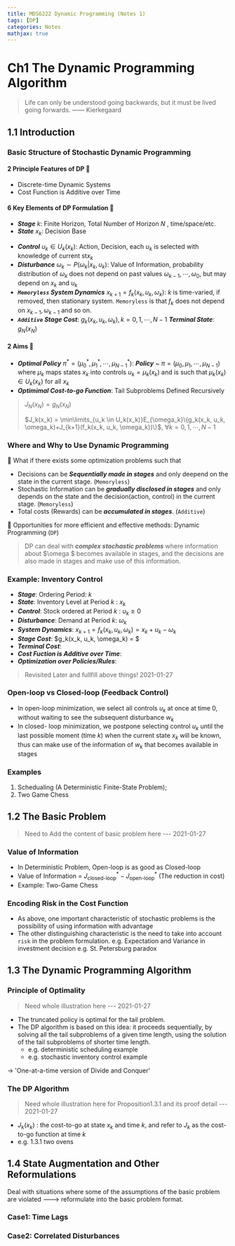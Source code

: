 ```yaml
---
title: MDS6222 Dynamic Programming (Notes 1)
tags: [DP]
categories: Notes
mathjax: true
---
```


# Ch1 The Dynamic Programming Algorithm
>Life can only be understood going backwards,
>but it must be lived going forwards.
>—— Kierkegaard

<!-- more -->

## 1.1 Introduction

### Basic Structure of Stochastic Dynamic Programming

#### **2** Principle Features of DP 👀
* Discrete-time Dynamic Systems
* Cost Function is Additive over Time

#### **6** Key Elements of DP Formulation 👀
* ***Stage***  $k$: Finite Horizon, Total Number of Horizon $N$ , time/space/etc.
* ***State*** $x_k$: Decision Base
- ***Control*** $u_k \in U_k(x_k)$: Action, Decision, each $u_k$ is selected with knowledge of current st$x_k$
- ***Disturbance***  $\omega_k \sim P(\omega_k|x_k, u_k)$: Value of Information, probability distribution of $\omega_k$ does not depend on past values $\omega_{k-1}, \dotsm, \omega_0$, but may depend on $x_k$ and $u_k$
- ***`Memoryless` System Dynamics*** $x_{k+1} = f_k(x_k, u_k, \omega_k)$: $k$ is time-varied, if removed, then stationary system.  `Memoryless` is that $f_k$ does not depend on $x_{k-1}, \omega_{k-1}$ and so on.
- ***`Additive` Stage Cost***: $g_k(x_k, u_k, \omega_k), k = 0, 1, \dotsm, N-1$
     ***Terminal State***: $g_N(x_N)$

#### **2** Aims 👀

- ***Optimal Policy*** $\pi^* = \left(\mu_0^*, \mu_1^*, \dotsm, \mu_{N-1}^* \right)$: ***Policy*** ~ $\pi = \left(\mu_0, \mu_1, \dotsm, \mu_{N-1}\right)$ where $\mu_k$ maps states $x_k$ into controls $u_k = \mu_k(x_k)$ and is such that $\mu_k(x_k) \in U_k(x_k)$ for all $x_k$
- ***Optimimal Cost-to-go Function***: Tail Subproblems Defined Recursively

> $J_N(x_N) = g_N(x_N)$
>
> $J_k(x_k) = \min\limits_{u_k \in U_k(x_k)}E_{\omega_k}\{g_k(x_k, u_k, \omega_k)+J_{k+1}(f_k(x_k, u_k, \omega_k))\}$,  $\forall k = 0, 1, \dotsm, N-1$


### Where and Why to Use Dynamic Programming

👀️ What if there exists some optimization problems such that

* Decisions can be ***Sequentially made in stages*** and only deepend on the state in the current stage.  (`Memoryless`)
* Stochastic Information can be ***gradually disclosed in stages*** and only depends on the state and the decision(action, control) in the current stage. (`Memoryless`)
* Total costs (Rewards) can be ***accumulated in stages***. (`Additive`)

🚀️ Opportunities for more efficient and effective methods: Dynamic Programming (`DP`)
>DP can deal with ***complex stochastic problems*** where information about $\omega  $ becomes available in stages, and the decisions are also made in stages and make use of this information.


### Example: Inventory Control
- ***Stage***: Ordering Period: $k$
- ***State***: Inventory Level at Period $k$ : $x_k$
- ***Control***: Stock ordered at Period $k$ : $u_k \ge 0$
- ***Disturbance***: Demand at Period $k$: $\omega_k$
- ***System Dynamics***: $x_{k+1} = f_k(x_k, u_k, \omega_k) = x_k + u_k - \omega_k$
- ***Stage Cost***: $g_k(x_k, u_k, \omega_k) = $
- ***Terminal Cost***:
- ***Cost Fuction is Additive over Time***:
- ***Optimization over Policies/Rules***:

> Revisited Later and fullfill above things! 2021-01-27

### Open-loop vs Closed-loop (Feedback Control)
- In open-loop minimization, we select all controls $u_k$ at once at time 0, without waiting to see the subsequent disturbance $w_k$
- In closed- loop minimization, we postpone selecting control $u_k$ until the last possible moment (time $k$) when the current state $x_k$ will be known, thus can make use of the information of $w_k$ that becomes available in stages

### Examples
1. Schedualing (A Deterministic Finite-State Problem);
2. Two Game Chess


## 1.2 The Basic Problem
> Need to Add the content of basic problem here --- 2021-01-27
### Value of Information
-  In Deterministic Problem, Open-loop is as good as Closed-loop
-  Value of Information = $J^*_{\text{closed-loop}} - J^*_{\text{open-loop}}$  (The reduction in cost)
-  Example: Two-Game Chess

### Encoding Risk in the Cost Function
- As above, one important characteristic of stochastic problems is the possibility of using information with advantage
- The other distinguishing characteristic is the need to take into account `risk` in the problem formulation.
  e.g. Expectation and Variance in investment decision
  e.g. St. Petersburg paradox


## 1.3 The Dynamic Programming Algorithm
### Principle of Optimality
> Need whole illustration here --- 2021-01-27

- The truncated policy is optimal for the tail problem.
- The DP algorithm is based on this idea: it proceeds sequentially, by solving all the tail subproblems of a given time length, using the solution of the tail subproblems of shorter time length.
  - e.g. deterministic scheduling example
  - e.g. stochastic inventory control example

-> 'One-at-a-time version of Divide and Conquer'

### The DP Algorithm
> Need whole illustration here for Proposition1.3.1 and its proof detail --- 2021-01-27

- $J_k(x_k)$ : the cost-to-go at state $x_k$ and time $k$, and refer to $J_k$ as the cost-to-go function at time $k$
- e.g. 1.3.1 two ovens


## 1.4 State Augmentation and Other Reformulations
Deal with situations where some of the assumptions of the basic problem are violated ---> reformulate into the basic problem format.

### Case1: Time Lags
### Case2: Correlated Disturbances















